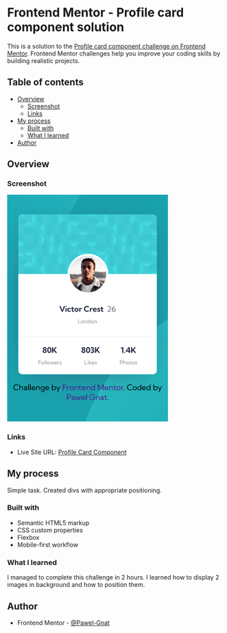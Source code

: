 # Frontend Mentor - Profile card component solution

This is a solution to the [Profile card component challenge on Frontend Mentor](https://www.frontendmentor.io/challenges/profile-card-component-cfArpWshJ). Frontend Mentor challenges help you improve your coding skills by building realistic projects.

## Table of contents

- [Overview](#overview)
  - [Screenshot](#screenshot)
  - [Links](#links)
- [My process](#my-process)
  - [Built with](#built-with)
  - [What I learned](#what-i-learned)
- [Author](#author)

## Overview

### Screenshot

![](./screenshot.png)

### Links

- Live Site URL: [Profile Card Component](xx)

## My process

Simple task. Created divs with appropriate positioning.

### Built with

- Semantic HTML5 markup
- CSS custom properties
- Flexbox
- Mobile-first workflow

### What I learned

I managed to complete this challenge in 2 hours. I learned how to display 2 images in background and how to position them.

## Author

- Frontend Mentor - [@Pawel-Gnat](https://www.frontendmentor.io/profile/Pawel-Gnat)
